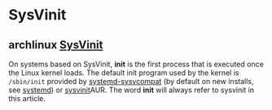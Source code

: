 # SysVinit

## archlinux [SysVinit](https://wiki.archlinux.org/index.php/SysVinit)

On systems based on SysVinit, **init** is the first process that is executed once the Linux kernel loads. The default init program used by the kernel is `/sbin/init` provided by [systemd-sysvcompat](https://archlinux.org/packages/?name=systemd-sysvcompat) (by default on new installs, see [systemd](https://wiki.archlinux.org/index.php/Systemd)) or [sysvinit](https://aur.archlinux.org/packages/sysvinit/)AUR. The word **init** will always refer to sysvinit in this article.